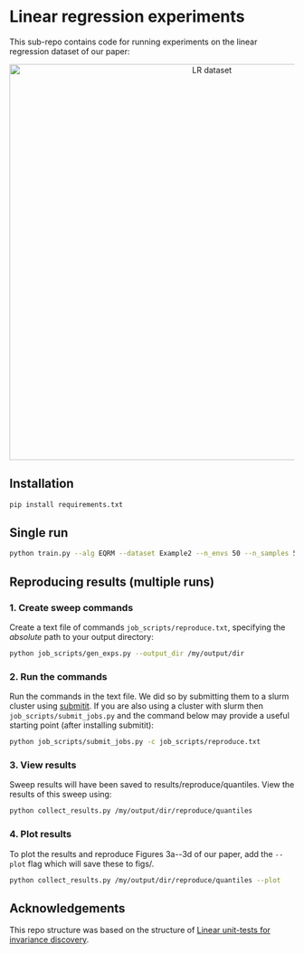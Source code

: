 # Linear regression experiments
This sub-repo contains code for running experiments on the linear regression dataset of our paper:

<p align="center">
  <img src="https://github.com/cianeastwood/prob_gen/blob/clean/assets/overview_lr.png?raw=true" width="700" alt="LR dataset" />
</p>

## Installation

```bash
pip install requirements.txt
```

## Single run

```bash
python train.py --alg EQRM --dataset Example2 --n_envs 50 --n_samples 50000 --hparams_fixed alpha=0.99
```

## Reproducing results (multiple runs)
### 1. Create sweep commands
Create a text file of commands `job_scripts/reproduce.txt`, specifying the _absolute_ path to your output directory:
```bash
python job_scripts/gen_exps.py --output_dir /my/output/dir
```

### 2. Run the commands
Run the commands in the text file. We did so by submitting them to a slurm cluster using 
[submitit](https://github.com/facebookincubator/submitit). If you are also using a cluster with slurm then 
`job_scripts/submit_jobs.py` and the command below may provide a useful starting point (after installing submitit):
```sh
python job_scripts/submit_jobs.py -c job_scripts/reproduce.txt
```

### 3. View results
Sweep results will have been saved to results/reproduce/quantiles. View the results of this sweep using:

```bash
python collect_results.py /my/output/dir/reproduce/quantiles
```

### 4. Plot results
To plot the results and reproduce Figures 3a--3d of our paper, add the `--plot` flag which will save these to figs/.
```bash
python collect_results.py /my/output/dir/reproduce/quantiles --plot
```

## Acknowledgements

This repo structure was based on the structure of
[Linear unit-tests for invariance discovery](https://github.com/facebookresearch/InvarianceUnitTests).
